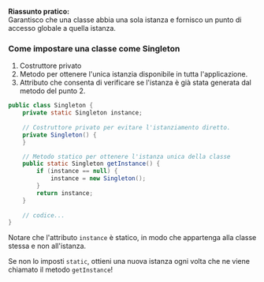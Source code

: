 **Riassunto pratico:**\
Garantisco che una classe abbia una sola istanza e fornisco 
un punto di accesso globale a quella istanza.

### Come impostare una classe come Singleton
1. Costruttore privato
2. Metodo per ottenere l'unica istanzia disponibile in tutta l'applicazione.
3. Attributo che consenta di verificare se l'istanza è già stata generata dal metodo del punto 2.

```Java
public class Singleton {
    private static Singleton instance;
    
    // Costruttore privato per evitare l'istanziamento diretto.
    private Singleton() {
    }

    // Metodo statico per ottenere l'istanza unica della classe
    public static Singleton getInstance() {
        if (instance == null) {
            instance = new Singleton();
        }
        return instance;
    }
    
    // codice...
}
```

Notare che l'attributo `instance` è statico, in modo che appartenga alla classe
stessa e non all'istanza.

Se non lo imposti `static`, ottieni una nuova istanza ogni volta che ne viene chiamato
il metodo `getInstance`!
